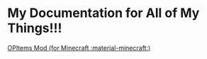 # My Documentation for All of My Things!!!

[OPItems Mod (for Minecraft :material-minecraft:)](opitems.md)